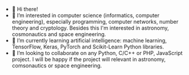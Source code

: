 - 👋 Hi there!
- 👀 I’m interested in computer science (informatics, computer engineering), especially programming, computer networks, number theory and cryptology. Besides this I'm interested in astronomy, cosmonautics and space engineering.
- 🌱 I’m currently learning artificial intelligence: machine learning, TensorFlow, Keras, PyTorch and Scikit-Learn Python libraries.
- 💞️ I’m looking to collaborate on any Python, C/C++ or PHP, JavaScript project. I will be happy if the project will relevant in astronomy, comsonautics or space engineering.

<!---
adzapala/adzapala is a ✨ special ✨ repository because its `README.md` (this file) appears on your GitHub profile.
You can click the Preview link to take a look at your changes.
--->
